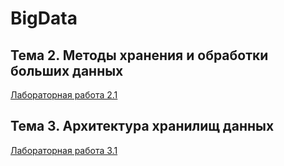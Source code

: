 # BigData

## Тема 2. Методы хранения и обработки больших данных

[Лабораторная работа 2.1]()


## Тема 3. Архитектура хранилищ данных

[Лабораторная работа 3.1]()
